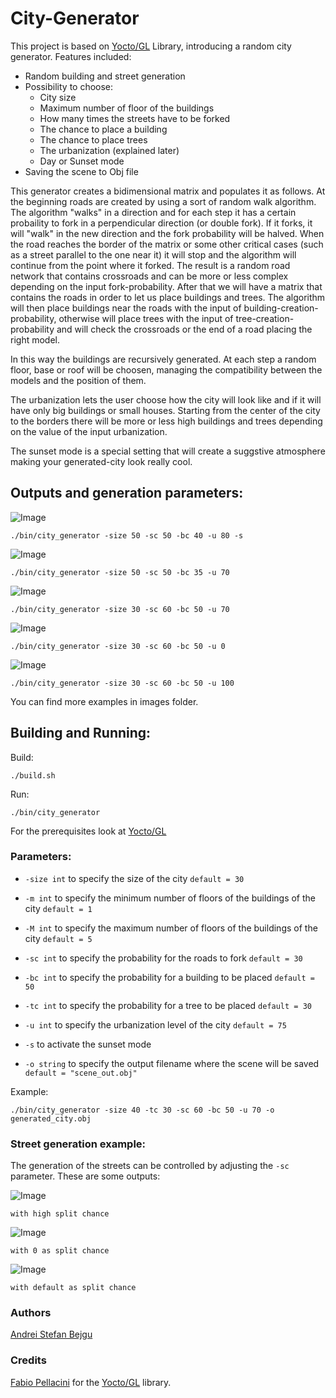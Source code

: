 # City-Generator
This project is based on [Yocto/GL](https://github.com/xelatihy/yocto-gl) Library, introducing a random city generator. Features included:

- Random building and street generation
- Possibility to choose:
    - City size
    - Maximum number of floor of the buildings
    - How many times the streets have to be forked
    - The chance to place a building
    - The chance to place trees
    - The urbanization (explained later)
    - Day or Sunset mode
- Saving the scene to Obj file

This generator creates a bidimensional matrix and populates it as follows. 
At the beginning roads are created by using a sort of random walk algorithm. The algorithm "walks" in a direction and for each step it has a certain probaility to fork in a perpendicular direction (or double fork). If it forks, it will "walk" in the new direction and the fork probability will be halved. When the road reaches the border of the matrix or some other critical cases (such as a street parallel to the one near it) it will stop and the algorithm will continue from the point where it forked. 
The result is a random road network that contains crossroads and can be more or less complex depending on the input fork-probability. 
After that we will have a matrix that contains the roads in order to let us place buildings and trees. The algorithm will then place buildings near the roads with the input of building-creation-probability, otherwise will place trees with the input of tree-creation-probability and will check the crossroads or the end of a road placing the right model.

In this way the buildings are recursively generated.  At each step a random floor, base or roof will be choosen, managing the compatibility between the models and the position of them.

The urbanization lets the user choose how the city will look like and if it will have only big buildings or small houses. Starting from the center of the city to the borders there will be more or less high buildings and trees depending on the value of the input urbanization.

The sunset mode is a special setting that will create a suggstive atmosphere making your generated-city look really cool.

## Outputs and generation parameters:
![Image](images/example_2048px_size_50-sc_50-bc_40-u_80-sunset-mode.png)
    
`./bin/city_generator -size 50 -sc 50 -bc 40 -u 80 -s`
    
![Image](images/example_1024px_size_50-sc_50-bc_35-u_70.png)
    
`./bin/city_generator -size 50 -sc 50 -bc 35 -u 70 `

![Image](images/example_1024px_size_30-sc_60-bc_50-u_70.png)
    
`./bin/city_generator -size 30 -sc 60 -bc 50 -u 70 `
    
![Image](images/example_1024px_size_30-sc_60-bc_50-u_0.png)
    
`./bin/city_generator -size 30 -sc 60 -bc 50 -u 0 `

![Image](images/example_1024px_size_30-sc_60-bc_50-u_100.png)
    
`./bin/city_generator -size 30 -sc 60 -bc 50 -u 100 `
    
You can find more examples in images folder.

## Building and Running:

Build:

    ./build.sh

Run:

    ./bin/city_generator
For the prerequisites look at [Yocto/GL](https://github.com/xelatihy/yocto-gl#compilation)
 
### Parameters:

- `-size int` to specify the size of the city `default = 30`

- `-m int` to specify the minimum number of floors of the buildings of the city `default = 1`

- `-M int` to specify the maximum number of floors of the buildings of the city `default = 5`

- `-sc int` to specify the probability for the roads to fork `default = 30`

- `-bc int` to specify the probability for a building to be placed `default = 50`

- `-tc int` to specify the probability for a tree to be placed `default = 30`

- `-u int` to specify the urbanization level of the city `default = 75`

- `-s` to activate the sunset mode

- `-o string` to specify the output filename where the scene will be saved `default = "scene_out.obj"`

Example:

    ./bin/city_generator -size 40 -tc 30 -sc 60 -bc 50 -u 70 -o generated_city.obj

### Street generation example:

The generation of the streets can be controlled by adjusting the `-sc` parameter. These are some outputs:

![Image](images/possible_street_generation.png)

`with high split chance`
    
![Image](images/possible_street_generation_3.png)
    
`with 0 as split chance`
    
![Image](images/possible_street_generation_2.png)
    
`with default as split chance`
    
### Authors

[Andrei Stefan Bejgu](https://github.com/andreim14)
    
### Credits
[Fabio Pellacini](https://github.com/xelatihy) for the [Yocto/GL](https://github.com/xelatihy/yocto-gl) library.
